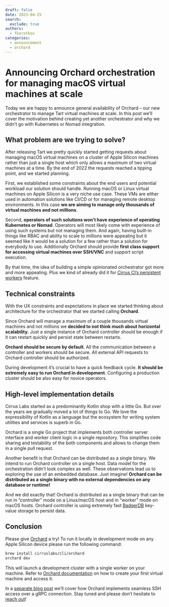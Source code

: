 ```yaml
---
draft: false
date: 2023-04-25
search:
  exclude: true
authors:
  - fkorotkov
categories:
  - announcement
  - orchard
---
```


# Announcing Orchard orchestration for managing macOS virtual machines at scale

Today we are happy to announce general availability of Orchard – our new orchestrator to manage Tart virtual machines at scale.
In this post we’ll cover the motivation behind creating yet another orchestrator and why we didn’t go with Kubernetes or Nomad integration.

## What problem are we trying to solve?

After releasing Tart we pretty quickly started getting requests about managing macOS virtual machines on a cluster of
Apple Silicon machines rather than just a single host which only allows a maximum of two virtual machines at a time.
By the end of 2022 the requests reached a tipping point, and we started planning.

<!-- more -->

First, we established some constraints about the end users and potential workload our solution should handle.
Running macOS or Linux virtual machines on Apple Silicon is a very niche use case. These VMs are either used in
automation solutions like CI/CD or for managing remote desktop environments. In this case **we are aiming to manage
only thousands of virtual machines and not millions**.

Second, **operators of such solutions won’t have experience of operating Kubernetes or Nomad**. Operators will most likely
come with experience of using such systems but not managing them. And again, having built-in things like RBAC and
ability to scale to millions were appealing but it seemed like it would be a solution for a few rather than a solution
for everybody to use. Additionally Orchard should provide **first class support for accessing virtual machines over SSH/VNC**
and support script execution.

By that time, the idea of building a simple opinionated orchestrator got more and more appealing. Plus we kind of already did it
for [Cirrus CI’s persistent workers](https://cirrus-ci.org/guide/persistent-workers/) feature.

## Technical constraints

With the UX constraints and expectations in place we started thinking about architecture for the orchestrator that we
started calling **Orchard**.

<script src="https://unpkg.com/@dotlottie/player-component@latest/dist/dotlottie-player.js"></script>
<dotlottie-player
src="/assets/animations/Orchard.lottie"
mode="normal"
style="width: 100%; height: 360px; margin: auto; background-color: rgb(5 62 94)"
autoplay
loop
/>

Since Orchard will manage a maximum of a couple thousands virtual machines and not millions we **decided to not think much
about horizontal scalability.** Just a single instance of Orchard controller should be enough if it can restart quickly and
persist state between restarts.

**Orchard should be secure by default**. All the communication between a controller and workers should be secure.
All external API requests to Orchard controller should be authorized.

During development it’s crucial to have a quick feedback cycle. **It should be extremely easy to run Orchard in development**.
Configuring a production cluster should be also easy for novice operators.

## High-level implementation details

Cirrus Labs started as a predominantly Kotlin shop with a little Go. But over the years we gradually moved a lot of things to Go.
We love the expressibility of Kotlin as a language but the ecosystem for writing system utilities and services is superb in Go.

Orchard is a single Go project that implements both controller server interface and worker client logic in a single repository.
This simplifies code sharing and testability of the both components and allows to change them in a single pull request.

Another benefit is that Orchard can be distributed as a single binary. We intend to run Orchard controller on a single host.
Data model for the orchestration didn’t look complex as well. These observations lead us to exploring the use of an embedded database.
Just imagine! **Orchard can be distributed as a single binary with no external dependencies on any database or runtime!**

And we did exactly that! Orchard is distributed as a single binary that can be run in “controller” mode on a Linux/macOS host and
in “worker” mode on macOS hosts. Orchard controller is using extremely fast [BadgerDB](https://dgraph.io/docs/badger/) key-value storage to persist data.

## Conclusion

Please give [Orchard](https://github.com/cirruslabs/orchard) a try! To run it locally in development mode on any Apple Silicon device
please run the following command:

```bash
brew install cirruslabs/cli/orchard
orchard dev
```

This will launch a development cluster with a single worker on your machine. Refer to [Orchard documentation](https://github.com/cirruslabs/orchard#creating-virtual-machines)
on how to create your first virtual machine and access it.

In a [separate blog post](2023-04-28-orchard-ssh-over-grpc.md)
we’ll cover how Orchard implements seamless SSH access over a gRPC connection. Stay tuned and please don’t hesitate to
[reach out](https://github.com/cirruslabs/orchard/discussions/landing)! 

